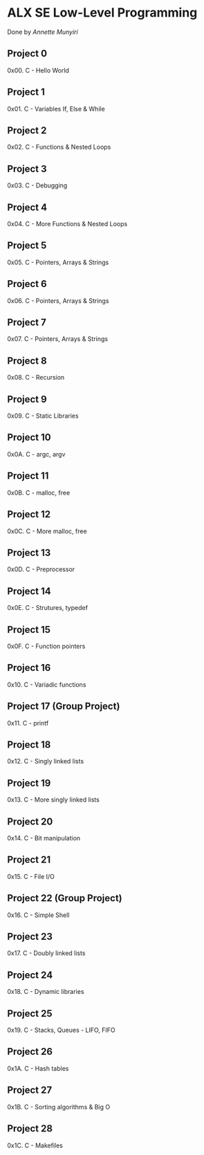 # ALX SE Low-Level Programming
  Done by *Annette Munyiri*
## Project 0
  0x00. C - Hello World
## Project 1
  0x01. C - Variables If, Else & While
## Project 2
  0x02. C - Functions & Nested Loops
## Project 3
  0x03. C - Debugging
## Project 4
  0x04. C - More Functions & Nested Loops
## Project 5
  0x05. C - Pointers, Arrays & Strings
## Project 6
  0x06. C - Pointers, Arrays & Strings
## Project 7
  0x07. C - Pointers, Arrays & Strings
## Project 8
  0x08. C - Recursion
## Project 9
  0x09. C - Static Libraries
## Project 10
  0x0A. C - argc, argv
## Project 11
  0x0B. C - malloc, free
## Project 12
  0x0C. C - More malloc, free
## Project 13
  0x0D. C - Preprocessor
## Project 14
  0x0E. C - Strutures, typedef
## Project 15
  0x0F. C - Function pointers
## Project 16
  0x10. C - Variadic functions
## Project 17 (Group Project)
  0x11. C - printf
## Project 18
  0x12. C - Singly linked lists
## Project 19
  0x13. C - More singly linked lists
## Project 20
  0x14. C - Bit manipulation
## Project 21
  0x15. C - File I/O
## Project 22 (Group Project)
  0x16. C - Simple Shell
## Project 23
  0x17. C - Doubly linked lists
## Project 24
  0x18. C - Dynamic libraries
## Project 25
  0x19. C - Stacks, Queues - LIFO, FIFO
## Project 26
  0x1A. C - Hash tables
## Project 27
  0x1B. C - Sorting algorithms & Big O
## Project 28
  0x1C. C - Makefiles
